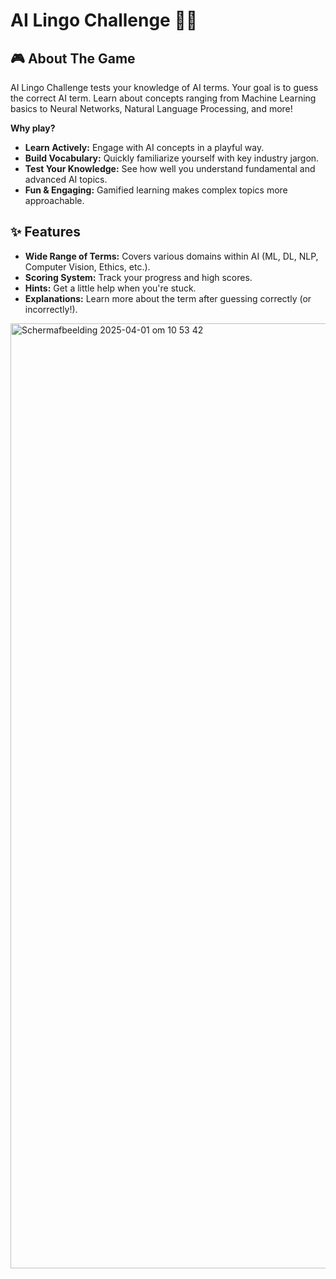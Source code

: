 # AI Lingo Challenge 🧠✨

## 🎮 About The Game

AI Lingo Challenge tests your knowledge of AI terms. Your goal is to guess the correct AI term. Learn about concepts ranging from Machine Learning basics to Neural Networks, Natural Language Processing, and more!

**Why play?**

* **Learn Actively:** Engage with AI concepts in a playful way.
* **Build Vocabulary:** Quickly familiarize yourself with key industry jargon.
* **Test Your Knowledge:** See how well you understand fundamental and advanced AI topics.
* **Fun & Engaging:** Gamified learning makes complex topics more approachable.

## ✨ Features

* **Wide Range of Terms:** Covers various domains within AI (ML, DL, NLP, Computer Vision, Ethics, etc.).
* **Scoring System:** Track your progress and high scores.
* **Hints:** Get a little help when you're stuck.
* **Explanations:** Learn more about the term after guessing correctly (or incorrectly!).

<img width="1512" alt="Scherm­afbeelding 2025-04-01 om 10 53 42" src="https://github.com/user-attachments/assets/eb8cc968-28ee-41a6-8568-6d67a730c25d" />
